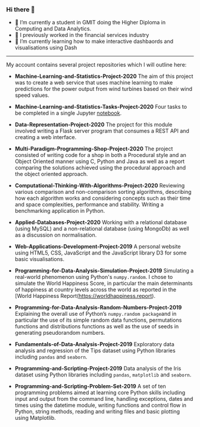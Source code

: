 ### Hi there 👋
- 🔭 I’m currently a student in GMIT doing the Higher Diploma in Computing and Data Analytics.
- 🤔 I previously worked in the financial services industry
- 🌱 I’m currently learning how to make interactive dashbaords and visualisations using Dash
---
My account contains several project repositories which I will outline here:

- **Machine-Learning-and-Statistics-Project-2020**
The aim of this project was to create a web service that uses machine learning to make predictions for the power output from wind turbines based on their wind speed values. 

- **Machine-Learning-and-Statistics-Tasks-Project-2020**
Four tasks to be completed in a single Jupyter [notebook](https://github.com/angela1C/Machine-Learning-and-Statistics-Tasks-project-2020/blob/0adb514fea6e8c7d49208d46c303ebf531aee6d0/Tasks.ipynb).  
 
- **Data-Representation-Project-2020**
The project for this module involved writing a Flask server program that consumes a REST API and creating a web interface. 

- **Multi-Paradigm-Programming-Shop-Project-2020**
The project consisted of writing code for a shop in both a Procedural style and an Object Oriented manner using C, Python and Java as well as a report comparing the solutions achieved using the procedural approach and the object oriented approach.

- **Computational-Thinking-With-Algorithms-Project-2020**
Reviewing various comparison and non-comparison sorting algorithms, describing how each algorithm works and considering concepts such as their time and space complexities, performance and stability. Writing a benchmarking application in Python.

- **Applied-Databases-Project-2020**
Working with a relational database (using MySQL) and a non-relational database (using MongoDb) as well as a discussion on normalisation.

- **Web-Applications-Development-Project-2019**
A personal website using HTML5, CSS, JavaScript and the JavaScript library D3 for some basic visualisations. 

- **Programming-for-Data-Analysis-Simulation-Project-2019**
Simulating a real-world phenomenon using Python's `numpy.random`. I chose to simulate the World Happiness Score, in particular the main determinants of happiness at country levels across the world as reported in the [World Happiness Report(https://worldhappiness.report).

- **Programming-for-Data-Analysis-Random-Numbers-Project-2019**
Explaining the overall use of Python’s `numpy.random package`and in particular the use of  its simple random data functions,  permutations functions and distributions functions as well as the use of seeds in generating pseudorandom numbers.

- **Fundamentals-of-Data-Analysis-Project-2019**
Exploratory data analysis and regression of the Tips dataset using Python libraries including `pandas` and `seaborn`.

- **Programming-and-Scripting-Project-2019**
Data analysis of the Iris dataset using Python libraries including `pandas`, `matplotlib` and `seaborn`. 

- **Programming-and-Scripting-Problem-Set-2019**
A set of ten programming problems aimed at learning core Python skills including input and output from the command line, handling exceptions, dates and times using the datetime module, writing functions and control flow in Python, string methods, reading and writing files and basic plotting using Matplotlib. 




<!--
**angela1C/angela1C** is a ✨ _special_ ✨ repository because its `README.md` (this file) appears on your GitHub profile.

Here are some ideas to get you started:

-  I’m currently working on ...
- 🌱 I’m currently learning ...
- 👯 I’m looking to collaborate on ...
- 🤔 I’m looking for help with ...
- 💬 Ask me about ...
- 📫 How to reach me: ...
- 😄 Pronouns: ...
- ⚡ Fun fact: ...
-->
